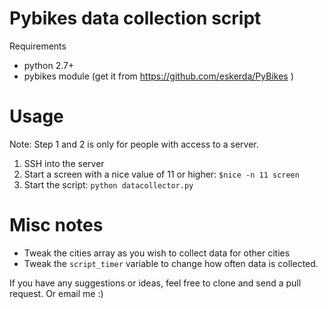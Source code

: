 Pybikes data collection script
===

Requirements
- python 2.7+
- pybikes module (get it from https://github.com/eskerda/PyBikes )

Usage
====
Note: Step 1 and 2 is only for people with access to a server.

1. SSH into the server 
2. Start a screen with a nice value of 11 or higher:
  `$nice -n 11 screen`
3. Start the script:
   `python datacollector.py`


Misc notes
====
- Tweak the cities array as you wish to collect data for other cities
- Tweak the `script_timer` variable to change how often data is collected.


If you have any suggestions or ideas, feel free to clone and send a pull request. Or email me :)
